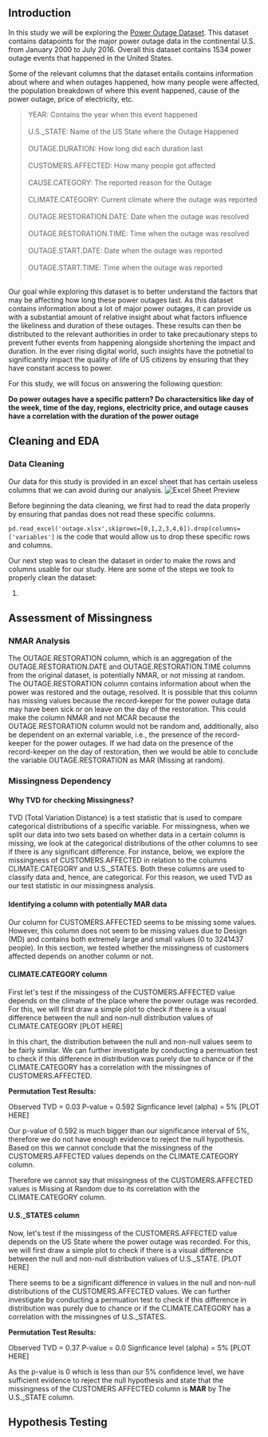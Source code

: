 ## Introduction

In this study we will be exploring the [Power Outage Dataset](https://dsc80.com/project3/power-outages). This dataset contains datapoints for the major power outage data in the continental U.S. from January 2000 to July 2016. Overall this dataset contains 1534 power outage events that happened in the United States.

Some of the relevant columns that the dataset entails contains information about where and when outages happened, how many people were affected, the population breakdown of where this event happened, cause of the power outage, price of electricity, etc. 

> YEAR: Contains the year when this event happened <br><br>
> U.S._STATE: Name of the US State where the Outage Happened <br><br>
> OUTAGE.DURATION: How long did each duration last <br><br>
> CUSTOMERS.AFFECTED: How many people got affected <br><br>
> CAUSE.CATEGORY: The reported reason for the Outage <br><br>
> CLIMATE.CATEGORY: Current climate where the outage was reported <br><br>
> OUTAGE.RESTORATION.DATE: Date when the outage was resolved <br><br>
> OUTAGE.RESTORATION.TIME: Time when the outage was resolved <br><br>
> OUTAGE.START.DATE: Date when the outage was reported <br><br>
> OUTAGE.START.TIME: Time when the outage was reported <br><br>

Our goal while exploring this dataset is to better understand the factors that may be affecting how long these power outages last. As this dataset contains information about a lot of major power outages, it can provide us with a substantial amount of relative insight about what factors influence the likeliness and duration of these outages. These results can then be distributed to the relevant authorities in order to take precautionary steps to prevent futher events from happening alongside shortening the impact and duration. In the ever rising digital world, such insights have the potnetial to significantly impact the quality of life of US citizens by ensuring that they have constant access to power.

For this study, we will focus on answering the following question:

**Do power outages have a specific pattern? Do charactersitics like day of the week, time of the day, regions, electricity price, and outage causes have a correlation with the duration of the power outage**

## Cleaning and EDA

### Data Cleaning

Our data for this study is provided in an excel sheet that has certain useless columns that we can avoid during our analysis.
![Excel Sheet Preview](https://i.imgur.com/79yPXtg.png)

Before beginning the data cleaning, we first had to read the data properly by ensuring that pandas does not read these specific columns.

`pd.read_excel('outage.xlsx',skiprows=[0,1,2,3,4,6]).drop(columns=['variables']` is the code that would allow us to drop these specific rows and columns.

Our next step was to clean the dataset in order to make the rows and columns usable for our study. Here are some of the steps we took to properly clean the dataset:

1.  


## Assessment of Missingness

### NMAR Analysis
The OUTAGE.RESTORATION column, which is an aggregation of the OUTAGE.RESTORATION.DATE and OUTAGE.RESTORATION.TIME columns from the original dataset, is potentially NMAR, or not missing at random. The OUTAGE.RESTORATION column contains information about when the power was restored and the outage, resolved. It is possible that this column has missing values because the record-keeper for the power outage data may have been sick or on leave on the day of the restoration. This could make the column NMAR and not MCAR because the OUTAGE.RESTORATION column would not be random and, additionally, also be dependent on an external variable, i.e., the presence of the record-keeper for the power outages. If we had data on the presence of the record-keeper on the day of restoration, then we would be able to conclude the variable OUTAGE.RESTORATION as MAR (Missing at random).

### Missingness Dependency

#### Why TVD for checking Missingness?
TVD (Total Variation Distance) is a test statistic that is used to compare categorical distributions of a specific variable. For missingness, when we split our data into two sets based on whether data in a certain column is missing, we look at the categorical distributions of the other columns to see if there is any significant difference. For instance, below, we explore the missingness of CUSTOMERS.AFFECTED in relation to the columns CLIMATE.CATEGORY and U.S._STATES. Both these columns are used to classify data and, hence, are categorical. For this reason, we used TVD as our test statistic in our missingness analysis.

#### Identifying a column with potentially MAR data
Our column for CUSTOMERS.AFFECTED seems to be missing some values. However, this column does not seem to be missing values due to Design (MD) and contains both extremely large and small values (0 to 3241437 people). In this section, we tested whether the missingness of customers affected depends on another column or not.

####  CLIMATE.CATEGORY column
First let's test if the missingess of the CUSTOMERS.AFFECTED value depends on the climate of the place where the power outage was recorded. For this, we will first draw a simple plot to check if there is a visual difference between the null and non-null distribution values of CLIMATE.CATEGORY
[PLOT HERE]

In this chart, the distribution between the null and non-null values seem to be fairly similar. We can further investigate by conducting a permuation test to check if this difference in distribution was purely due to chance or if the CLIMATE.CATEGORY has a correlation with the missingnes of CUSTOMERS.AFFECTED.

**Permutation Test Results:**

Observed TVD = 0.03
P-value = 0.592
Signficance level (alpha) = 5%
[PLOT HERE]

Our p-value of 0.592 is much bigger than our significance interval of 5%, therefore we do not have enough evidence to reject the null hypothesis. Based on this we cannot conclude that the missingness of the CUSTOMERS.AFFECTED values depends on the CLIMATE.CATEGORY column.

Therefore we cannot say that missingness of the CUSTOMERS.AFFECTED values is Missing at Random due to its correlation with the CLIMATE.CATEGORY column.

#### U.S._STATES column
Now, let's test if the missingess of the CUSTOMERS.AFFECTED value depends on the US State where the power outage was recorded. For this, we will first draw a simple plot to check if there is a visual difference between the null and non-null distribution values of U.S._STATE.
[PLOT HERE]

There seems to be a significant difference in values in the null and non-null distributions of the CUSTOMERS.AFFECTED values. We can further investigate by conducting a permuation test to check if this difference in distribution was purely due to chance or if the CLIMATE.CATEGORY has a correlation with the missingnes of U.S._STATES.

**Permutation Test Results:**

Observed TVD = 0.37
P-value = 0.0
Signficance level (alpha) = 5%
[PLOT HERE]

As the p-value is 0 which is less than our 5% confidence level, we have sufficient evidence to reject the null hypothesis and state that the missingness of the CUSTOMERS AFFECTED column is <b>MAR</b> by The U.S._STATE column.

## Hypothesis Testing



